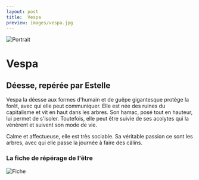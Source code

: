 ```yaml
---
layout: post
title:  Vespa
preview: images/vespa.jpg
---
```


![Portrait](/csf4/images/vespa.jpg)

# Vespa
## Déesse, repérée par Estelle
Vespa la déesse aux formes d'humain et de guêpe gigantesque protège la forêt, avec qui elle peut communiquer. 
Elle est née des ruines du capitalisme et vit en haut dans les arbres. Son hamac, posé tout en hauteur, lui permet de s'isoler. Toutefois, elle peut être suivie de ses acolytes qui la vénèrent et suivent son mode de vie. 

Calme et affectueuse, elle est très sociable. Sa véritable passion ce sont les arbres, avec qui elle passe la journée à faire des câlins. 



### La fiche de répérage de l'être

![Fiche](/csf4/images/fiche_vespa.jpeg)